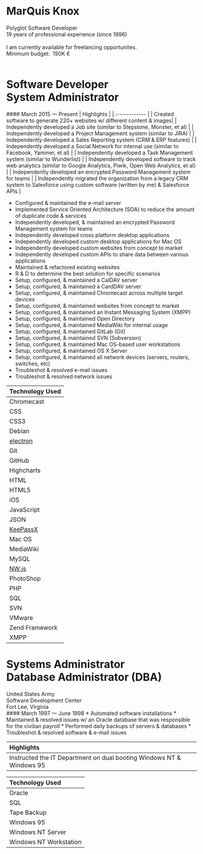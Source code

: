 # MarQuis Knox
Polyglot Software Developer<br>
19 years of professional experience (since 1996)
<br>
<br>
I am currently available for freelancing opportunites. 
<br>
Minimum budget:&nbsp;&nbsp;150K €
<br>
<br>
<h1>Software Developer<br>System Administrator</h1>
#### March 2015 &mdash; Present
| Highlights      | 
| :------------ |
| Created software to generate 220+ websites w/ different content & images|
| Independently developed a Job site (similar to Stepstone, Monster, et al) |
| Independently developed a Project Management system (similar to JIRA) |
| Independently developed a Sales Reporting system (CRM & ERP features) |
| Independently developed a Social Network for internal use (similar to Facebook, Yammer, et al) |
| Independently developed a Task Management system (similar to Wunderlist) |
| Independently developed software to track web analytics (similar to Google Analytics, Piwik, Open Web Analytics, et al) |
| Independently developed an encrypted Password Management system for teams |
| Independently migrated the organization from a legacy CRM system to Salesforce using custom software (written by me) & Salesforce APIs |

* Configured & maintained the e-mail server
* Implemented Service Oriented Architecture (SOA) to reduce the amount of duplicate code & services
* Independently developed, & maintained an encrypted Password Management system for teams
* Independently developed cross platform desktop applications
* Independently developed custom desktop applications for Mac OS
* Independently developed custom websites from concept to market
* Independently developed custom APIs to share data between various applications
* Maintained & refactored existing websites
* R & D to determine the best solution for specific scenarios 
* Setup, configured, & maintained a CalDAV server
* Setup, configured, & maintained a CardDAV server
* Setup, configured, & maintained Chromecast across multiple target devices
* Setup, configured, & maintained websites from concept to market
* Setup, configured, & maintained an Instant Messaging System (XMPP)
* Setup, configured, & maintained Open Directory
* Setup, configured, & maintained MediaWiki for internal usage
* Setup, configured, & maintained GitLab (Git)
* Setup, configured, & maintained SVN (Subversion)
* Setup, configured, & maintained Mac OS-based user workstations
* Setup, configured, & maintained OS X Server
* Setup, configured, & maintained all network devices (servers, routers, switches, etc)
* Troubleshot & resolved e-mail issues
* Troubleshot & resolved network issues

| Technology Used | 
| :------------ |
| Chromecast |
| CSS |
| CSS3 |
| Debian |
| [electron](https://github.com/atom/electron)
| Git |
| GitHub |
| Highcharts |
| HTML |
| HTML5 |
| iOS |
| JavaScript |
| JSON |
| [KeePassX](https://github.com/keepassx/keepassx) |
| Mac OS |
| MediaWiki | 
| MySQL      |
| [NW.js](https://github.com/nwjs/nw.js)| 
| PhotoShop |
| PHP |
| SQL |
| SVN |
| VMware | 
| Zend Framework| 
|XMPP|

<h1>Systems Administrator<br>
Database Administrator (DBA)</h1>
United States Army
<br>
Software Development Center<br>
Fort Lee, Virginia<br>
#### March 1997 &mdash; June 1998
* Automated software installations
* Maintained & resolved issues w/ an Oracle database that was responsible for the civilian payroll
* Performed daily backups of servers & databases
* Troubleshot & resolved software & e-mail issues

| Highlights      | 
| :------------ |
| Instructed the IT Department on dual booting Windows NT & Windows 95|

| Technology Used | 
| :------------ |
| Oracle |
| SQL |
| Tape Backup |
| Windows 95 |
| Windows NT Server |
| Windows NT Workstation |
